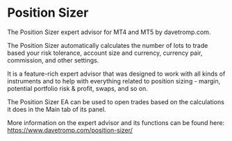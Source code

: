 # Position Sizer

The Position Sizer expert advisor for MT4 and MT5 by davetromp.com.

The Position Sizer automatically calculates the number of lots to trade based your risk tolerance, account size and currency, currency pair, commission, and other settings.

It is a feature-rich expert advisor that was designed to work with all kinds of instruments and to help with everything related to position sizing - margin, potential portfolio risk & profit, swaps, and so on.

The Position Sizer EA can be used to open trades based on the calculations it does in the Main tab of its panel.

More information on the expert advisor and its functions can be found here: https://www.davetromp.com/position-sizer/